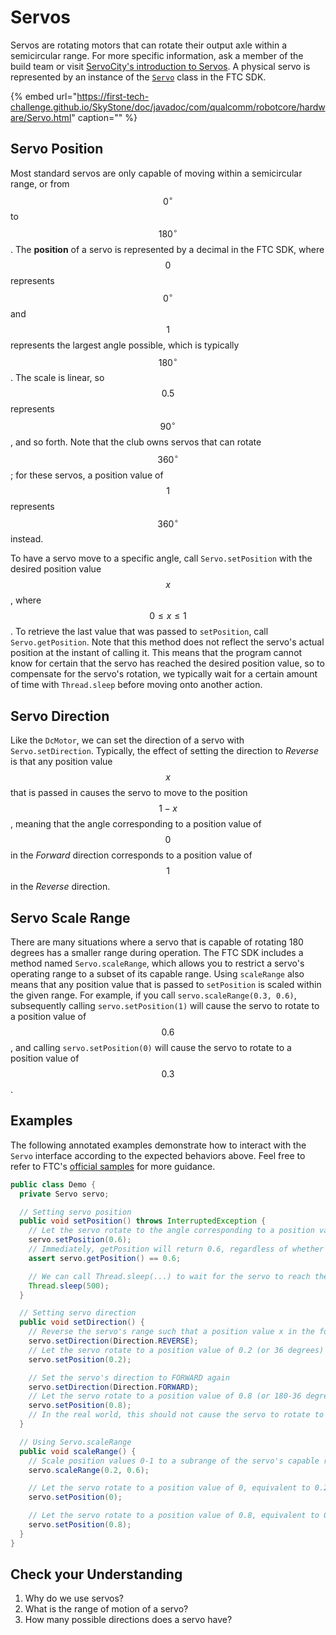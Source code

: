 # Servos

Servos are rotating motors that can rotate their output axle within a semicircular range. For more specific information, ask a member of the build team or visit [ServoCity's introduction to Servos](https://www.servocity.com/what-is-a-servo). A physical servo is represented by an instance of the [`Servo`](https://ftctechnh.github.io/ftc_app/doc/javadoc/com/qualcomm/robotcore/hardware/Servo.html) class in the FTC SDK.

{% embed url="https://first-tech-challenge.github.io/SkyStone/doc/javadoc/com/qualcomm/robotcore/hardware/Servo.html" caption="" %}

## Servo Position

Most standard servos are only capable of moving within a semicircular range, or from $$0^\circ$$ to $$180^\circ$$. The **position** of a servo is represented by a decimal in the FTC SDK, where $$0$$ represents $$0^\circ$$ and $$1$$ represents the largest angle possible, which is typically $$180^\circ$$. The scale is linear, so $$0.5$$ represents $$90^\circ$$, and so forth. Note that the club owns servos that can rotate $$360^\circ$$; for these servos, a position value of $$1$$ represents $$360^\circ$$ instead.

To have a servo move to a specific angle, call `Servo.setPosition` with the desired position value $$x$$, where $$0\leq x\leq 1$$. To retrieve the last value that was passed to `setPosition`, call `Servo.getPosition`. Note that this method does not reflect the servo's actual position at the instant of calling it. This means that the program cannot know for certain that the servo has reached the desired position value, so to compensate for the servo's rotation, we typically wait for a certain amount of time with `Thread.sleep` before moving onto another action.

## Servo Direction

Like the `DcMotor`, we can set the direction of a servo with `Servo.setDirection`. Typically, the effect of setting the direction to _Reverse_ is that any position value $$x$$ that is passed in causes the servo to move to the position $$1-x$$, meaning that the angle corresponding to a position value of $$0$$ in the _Forward_ direction corresponds to a position value of $$1$$ in the _Reverse_ direction.

## Servo Scale Range

There are many situations where a servo that is capable of rotating 180 degrees has a smaller range during operation. The FTC SDK includes a method named `Servo.scaleRange`, which allows you to restrict a servo's operating range to a subset of its capable range. Using `scaleRange` also means that any position value that is passed to `setPosition` is scaled within the given range. For example, if you call `servo.scaleRange(0.3, 0.6)`, subsequently calling `servo.setPosition(1)` will cause the servo to rotate to a position value of $$0.6$$, and calling `servo.setPosition(0)` will cause the servo to rotate to a position value of $$0.3$$.

## Examples

The following annotated examples demonstrate how to interact with the `Servo` interface according to the expected behaviors above. Feel free to refer to FTC's [official samples](https://github.com/FIRST-Tech-Challenge/SkyStone/tree/master/FtcRobotController/src/main/java/org/firstinspires/ftc/robotcontroller/external/samples) for more guidance.

```java
public class Demo {
  private Servo servo;

  // Setting servo position
  public void setPosition() throws InterruptedException {
    // Let the servo rotate to the angle corresponding to a position value of 0.6, or 108 degrees
    servo.setPosition(0.6);
    // Immediately, getPosition will return 0.6, regardless of whether the servo has actually reached that position
    assert servo.getPosition() == 0.6;

    // We can call Thread.sleep(...) to wait for the servo to reach the given position before moving on
    Thread.sleep(500);
  }

  // Setting servo direction
  public void setDirection() {
    // Reverse the servo's range such that a position value x in the forward direction now corresponds ot 1-x in the reverse
    servo.setDirection(Direction.REVERSE);
    // Let the servo rotate to a position value of 0.2 (or 36 degrees) in the reverse direction
    servo.setPosition(0.2);

    // Set the servo's direction to FORWARD again
    servo.setDirection(Direction.FORWARD);
    // Let the servo rotate to a position value of 0.8 (or 180-36 degrees) in the forward direction
    servo.setPosition(0.8);
    // In the real world, this should not cause the servo to rotate to another angle compared to the previous setPosition(0.2) call
  }

  // Using Servo.scaleRange
  public void scaleRange() {
    // Scale position values 0-1 to a subrange of the servo's capable range from 0.2 to 0.6
    servo.scaleRange(0.2, 0.6);

    // Let the servo rotate to a position value of 0, equivalent to 0.2 without the scaleRange call
    servo.setPosition(0);

    // Let the servo rotate to a position value of 0.8, equivalent to 0.52 without the scaleRange call
    servo.setPosition(0.8);
  }
}
```

## Check your Understanding

1. Why do we use servos?
2. What is the range of motion of a servo?
3. How many possible directions does a servo have?

